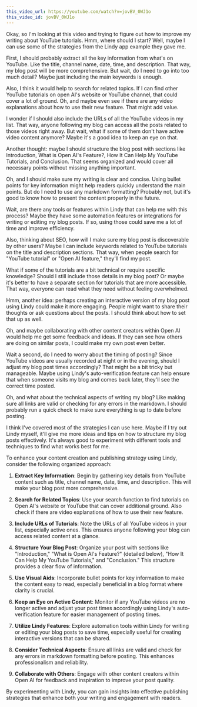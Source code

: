 ```yaml
---
this_video_url: https://youtube.com/watch?v=jovBV_0WJ1o
this_video_id: jovBV_0WJ1o
---
```

<think>
Okay, so I'm looking at this video and trying to figure out how to improve my writing about YouTube tutorials. Hmm, where should I start? Well, maybe I can use some of the strategies from the Lindy app example they gave me.

First, I should probably extract all the key information from what's on YouTube. Like the title, channel name, date, time, and description. That way, my blog post will be more comprehensive. But wait, do I need to go into too much detail? Maybe just including the main keywords is enough.

Also, I think it would help to search for related topics. If I can find other YouTube tutorials on open AI's website or YouTube channel, that could cover a lot of ground. Oh, and maybe even see if there are any video explanations about how to use their new feature. That might add value.

I wonder if I should also include the URLs of all the YouTube videos in my list. That way, anyone following my blog can access all the posts related to those videos right away. But wait, what if some of them don't have active video content anymore? Maybe it's a good idea to keep an eye on that.

Another thought: maybe I should structure the blog post with sections like Introduction, What is Open AI's Feature?, How It Can Help My YouTube Tutorials, and Conclusion. That seems organized and would cover all necessary points without missing anything important.

Oh, and I should make sure my writing is clear and concise. Using bullet points for key information might help readers quickly understand the main points. But do I need to use any markdown formatting? Probably not, but it's good to know how to present the content properly in the future.

Wait, are there any tools or features within Lindy that can help me with this process? Maybe they have some automation features or integrations for writing or editing my blog posts. If so, using those could save me a lot of time and improve efficiency.

Also, thinking about SEO, how will I make sure my blog post is discoverable by other users? Maybe I can include keywords related to YouTube tutorials on the title and description sections. That way, when people search for "YouTube tutorial" or "Open AI feature," they'll find my post.

What if some of the tutorials are a bit technical or require specific knowledge? Should I still include those details in my blog post? Or maybe it's better to have a separate section for tutorials that are more accessible. That way, everyone can read what they need without feeling overwhelmed.

Hmm, another idea: perhaps creating an interactive version of my blog post using Lindy could make it more engaging. People might want to share their thoughts or ask questions about the posts. I should think about how to set that up as well.

Oh, and maybe collaborating with other content creators within Open AI would help me get some feedback and ideas. If they can see how others are doing on similar posts, I could make my own post even better.

Wait a second, do I need to worry about the timing of posting? Since YouTube videos are usually recorded at night or in the evening, should I adjust my blog post times accordingly? That might be a bit tricky but manageable. Maybe using Lindy's auto-verification feature can help ensure that when someone visits my blog and comes back later, they'll see the correct time posted.

Oh, and what about the technical aspects of writing my blog? Like making sure all links are valid or checking for any errors in the markdown. I should probably run a quick check to make sure everything is up to date before posting.

I think I've covered most of the strategies I can use here. Maybe if I try out Lindy myself, it'll give me more ideas and tips on how to structure my blog posts effectively. It's always good to experiment with different tools and techniques to find what works best for me.
</think>

To enhance your content creation and publishing strategy using Lindy, consider the following organized approach:

1. **Extract Key Information**: Begin by gathering key details from YouTube content such as title, channel name, date, time, and description. This will make your blog post more comprehensive.

2. **Search for Related Topics**: Use your search function to find tutorials on Open AI's website or YouTube that can cover additional ground. Also check if there are video explanations of how to use their new feature.

3. **Include URLs of Tutorials**: Note the URLs of all YouTube videos in your list, especially active ones. This ensures anyone following your blog can access related content at a glance.

4. **Structure Your Blog Post**: Organize your post with sections like "Introduction," "What is Open AI's Feature?" (detailed below), "How It Can Help My YouTube Tutorials," and "Conclusion." This structure provides a clear flow of information.

5. **Use Visual Aids**: Incorporate bullet points for key information to make the content easy to read, especially beneficial in a blog format where clarity is crucial.

6. **Keep an Eye on Active Content**: Monitor if any YouTube videos are no longer active and adjust your post times accordingly using Lindy's auto-verification feature for easier management of posting times.

7. **Utilize Lindy Features**: Explore automation tools within Lindy for writing or editing your blog posts to save time, especially useful for creating interactive versions that can be shared.

8. **Consider Technical Aspects**: Ensure all links are valid and check for any errors in markdown formatting before posting. This enhances professionalism and reliability.

9. **Collaborate with Others**: Engage with other content creators within Open AI for feedback and inspiration to improve your post quality.

By experimenting with Lindy, you can gain insights into effective publishing strategies that enhance both your writing and engagement with readers.
